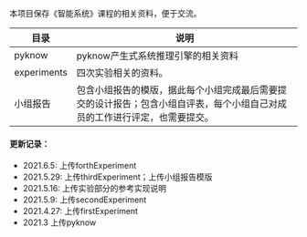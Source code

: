 本项目保存《智能系统》课程的相关资料，便于交流。

| 目录        | 说明                                                         |
| ----------- | ------------------------------------------------------------ |
| pyknow      | pyknow产生式系统推理引擎的相关资料                           |
| experiments | 四次实验相关的资料。                                         |
| 小组报告    | 包含小组报告的模版，据此每个小组完成最后需要提交的设计报告；包含小组自评表，每个小组自己对成员的工作进行评定，也需要提交。 |

#### 更新记录：

- 2021.6.5: 上传forthExperiment
- 2021.5.29: 上传thirdExperiment；上传小组报告模版
- 2021.5.16: 上传实验部分的参考实现说明
- 2021.5.9: 上传secondExperiment
- 2021.4.27: 上传firstExperiment
- 2021.3 上传pyknow

